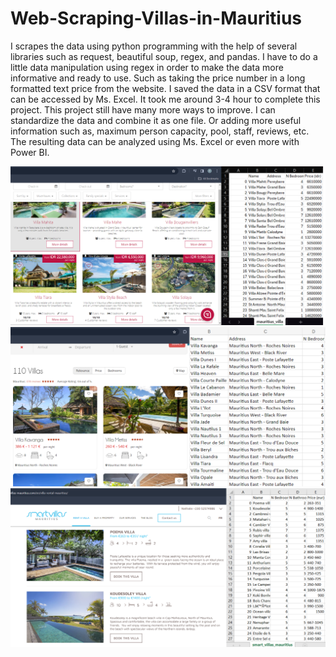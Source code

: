 # Web-Scraping-Villas-in-Mauritius

I scrapes the data using python programming with the help of several libraries such as request, beautiful soup, regex, and pandas. I have to do a little data manipulation using regex in order to make the data more informative and ready to use. Such as taking the price number in a long formatted text price from the website. I saved the data in a CSV format that can be accessed by Ms. Excel. It took me around 3-4 hour to complete this project. This project still have many more ways to improve. I can standardize the data and combine it as one file. Or adding more useful information such as, maximum person capacity, pool, staff, reviews, etc. The resulting data can be analyzed using Ms. Excel or even more with Power BI.

![Screenshot](Asset/Mauritius%20Villas%20Edited.png "Mauritius Villas")
![Screenshot](Asset/Villanovo%20Edited.png "Villanovo")
![Screenshot](Asset/Smart%20Villas%20Mauritius%20Edited.png "Smart Villas Mauritius")
